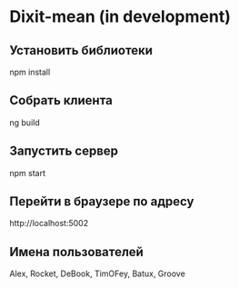 # Dixit-mean (in development)

## Установить библиотеки

npm install

## Собрать клиента

ng build

## Запустить сервер

npm start

## Перейти в браузере по адресу

http://localhost:5002

## Имена пользователей

Alex, Rocket, DeBook, TimOFey, Batux, Groove
